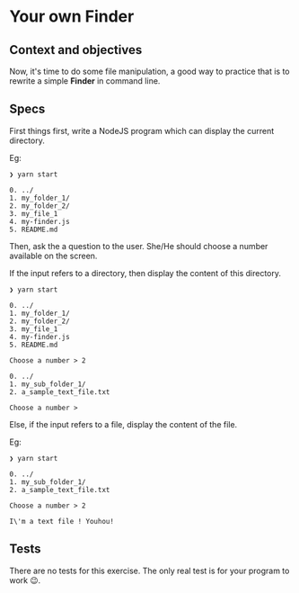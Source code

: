 # Your own Finder

## Context and objectives

Now, it's time to do some file manipulation, a good way to practice that is to rewrite a simple **Finder** in command line.

## Specs

First things first, write a NodeJS program which can display the current directory.

Eg:

```
❯ yarn start

0. ../
1. my_folder_1/
2. my_folder_2/
3. my_file_1
4. my-finder.js
5. README.md
```

Then, ask the a question to the user. She/He should choose a number available on the screen.

If the input refers to a directory, then display the content of this directory.

```shell
❯ yarn start

0. ../
1. my_folder_1/
2. my_folder_2/
3. my_file_1
4. my-finder.js
5. README.md

Choose a number > 2

0. ../
1. my_sub_folder_1/
2. a_sample_text_file.txt

Choose a number >
```

Else, if the input refers to a file, display the content of the file.

Eg:

```shell
❯ yarn start

0. ../
1. my_sub_folder_1/
2. a_sample_text_file.txt

Choose a number > 2

I\'m a text file ! Youhou!
```

## Tests

There are no tests for this exercise. The only real test is for your program to work 😉.
